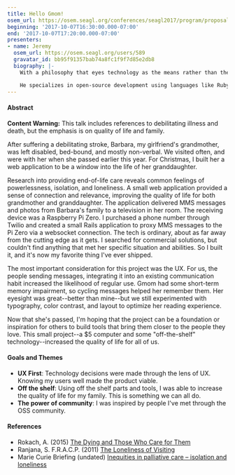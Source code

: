 ```yaml
---
title: Hello Gmom!
osem_url: https://osem.seagl.org/conferences/seagl2017/program/proposals/357
beginning: '2017-10-07T16:30:00.000-07:00'
end: '2017-10-07T17:20:00.000-07:00'
presenters:
- name: Jeremy
  osem_url: https://osem.seagl.org/users/589
  gravatar_id: bb95f91357bab74a8fc1f9f7d85e2db8
  biography: |-
    With a philosophy that eyes technology as the means rather than the end, Jeremy takes a human-centric approach to software development. He utilizes technology as a medium for human expression, building real-world communities, and solving real problems.

    He specializes in open-source development using languages like Ruby, JavaScript, and Elixir. Jeremy is also a conference organizer, community advocate, teacher, and world-class hugger.
---
```


#### Abstract
**Content Warning:** This talk includes references to debilitating illness and death, but the emphasis is on quality of life and family.

After suffering a debilitating stroke, Barbara, my girlfriend's grandmother, was left disabled, bed-bound, and mostly non-verbal. We visited often, and were with her when she passed earlier this year. For Christmas, I built her a web application to be a window into the life of her granddaughter.

Research into providing end-of-life care reveals common feelings of powerlessness, isolation, and loneliness. A small web application provided a sense of connection and relevance, improving the quality of life for both grandmother and granddaughter. The application delivered MMS messages and photos from Barbara's family to a television in her room. The receiving device was a Raspberry Pi Zero. I purchased a phone number through Twilio and created a small Rails application to proxy MMS messages to the Pi Zero via a websocket connection. The tech is ordinary, about as far away from the cutting edge as it gets. I searched for commercial solutions, but couldn't find anything that met her specific situation and abilities. So I built it, and it's now my favorite thing I've ever shipped.

The most important consideration for this project was the UX. For us, the people sending messages, integrating it into an existing communication habit increased the likelihood of regular use. Gmom had some short-term memory impairment, so cycling messages helped her remember them. Her eyesight was great--better than mine--but we still experimented with typography, color contrast, and layout to optimize her reading experience.

Now that she's passed, I'm hoping that the project can be a foundation or inspiration for others to build tools that bring them closer to the people they love. This small project--a $5 computer and some "off-the-shelf" technology--increased the quality of life for all of us.

#### Goals and Themes

- **UX First**: Technology decisions were made through the lens of UX. Knowing my users well made the product viable.
- **Off the shelf**: Using off the shelf parts and tools, I was able to increase the quality of life for my family. This is something we can all do.
- **The power of community**: I was inspired by people I've met through the OSS community.

#### References
- Rokach, A. (2015) [The Dying and Those Who Care for Them](https://www.omicsonline.org/open-access/the-dying-and-those-who-care-for-them-jpc-1000101.php?aid=66704#5)
- Ranjana, S. F.R.A.C.P. (2011) [The Loneliness of Visiting](https://www.nejm.org/doi/full/10.1056/NEJMp1013909?query=TOC)
- Marie Curie Briefing (undated) [Inequities in palliative care – isolation and loneliness](https://www.mariecurie.org.uk/globalassets/media/documents/policy/briefings-consultations/scotland-briefings/marie-curie-briefing-inequities-isolation-loneliness.pdf)
